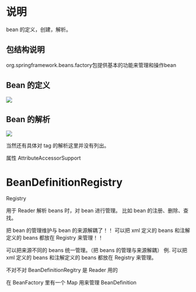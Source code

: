 # 说明

bean 的定义，创建，解析。

## 包结构说明

org.springframework.beans.factory包提供基本的功能来管理和操作bean



## Bean 的定义

![](https://www.ibm.com/developerworks/cn/java/j-lo-spring-principle/image004.png)

## Bean 的解析

![](https://www.ibm.com/developerworks/cn/java/j-lo-spring-principle/image005.png)

当然还有具体对 tag 的解析这里并没有列出。


  

属性  AttributeAccessorSupport


# BeanDefinitionRegistry

Registry

用于 Reader 解析 beans 时，对 bean 进行管理。
比如 bean 的注册、删除、查找。

把 bean 的管理维护与 bean 的来源解耦了！！
可以把 xml 定义的 beans 和注解定义的 beans 都放在 Registry 来管理！！

可以把来源不同的 beans 统一管理。（把 beans 的管理与来源解耦）
            例. 可以把 xml 定义的 beans 和注解定义的 beans 都放在 Registry 来管理。


不对不对
BeanDefinitionRegitry 是 Reader 用的

在 BeanFactory 里有一个 Map 用来管理 BeanDefinition